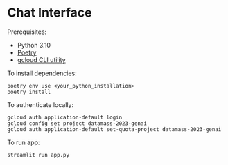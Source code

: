 # Chat Interface

Prerequisites:
- Python 3.10
- [Poetry](https://python-poetry.org/)
- [gcloud CLI utility](https://cloud.google.com/sdk/docs/install) 

To install dependencies:
```
poetry env use <your_python_installation>
poetry install
```

To authenticate locally:
```
gcloud auth application-default login
gcloud config set project datamass-2023-genai
gcloud auth application-default set-quota-project datamass-2023-genai
```

To run app:
```
streamlit run app.py
```